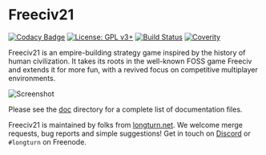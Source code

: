 Freeciv21
=========

[![Codacy Badge](https://api.codacy.com/project/badge/Grade/5963b2222b88430b8ba0055e70d50ab5)](https://app.codacy.com/gh/longturn/freeciv21?utm_source=github.com&utm_medium=referral&utm_content=longturn/freeciv21&utm_campaign=Badge_Grade_Settings)
[![License: GPL v3+](https://img.shields.io/badge/License-GPLv3%2B-blue)](https://www.gnu.org/licenses/gpl-3.0.en.html) [![Build Status](https://travis-ci.org/longturn/freeciv21.svg?branch=master)](https://travis-ci.org/longturn/freeciv21)
[![Coverity](https://scan.coverity.com/projects/21964/badge.svg)](https://scan.coverity.com/projects/longturn-freeciv21)

Freeciv21 is an empire-building strategy game inspired by the history of human civilization. It takes its roots in the well-known FOSS game Freeciv and extends it for more fun, with a revived focus on competitive multiplayer environments.

![Screenshot](https://github.com/longturn/freeciv21/raw/master/data/screenshot.png)

Please see the [doc](doc) directory for a complete list of documentation files.

Freeciv21 is maintained by folks from [longturn.net](https://longturn.net). We welcome merge requests, bug reports and simple suggestions! Get in touch on [Discord](https://discord.gg/98krqGm) or `#longturn` on Freenode.

